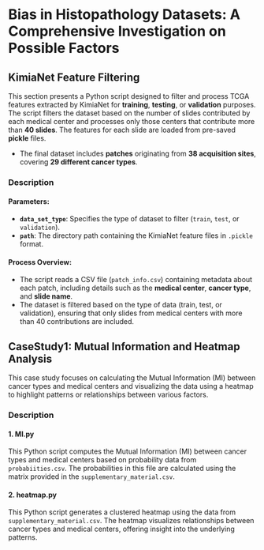# **Bias in Histopathology Datasets: A Comprehensive Investigation on Possible Factors**

## **KimiaNet Feature Filtering**

This section presents a Python script designed to filter and process TCGA features extracted by KimiaNet for **training**, **testing**, or **validation** purposes. The script filters the dataset based on the number of slides contributed by each medical center and processes only those centers that contribute more than **40 slides**. The features for each slide are loaded from pre-saved **pickle** files.

- The final dataset includes **patches** originating from **38 acquisition sites**, covering **29 different cancer types**.

### **Description**

#### **Parameters:**
- **`data_set_type`**: Specifies the type of dataset to filter (`train`, `test`, or `validation`).
- **`path`**: The directory path containing the KimiaNet feature files in `.pickle` format.

#### **Process Overview:**
- The script reads a CSV file (`patch_info.csv`) containing metadata about each patch, including details such as the **medical center**, **cancer type**, and **slide name**.
- The dataset is filtered based on the type of data (train, test, or validation), ensuring that only slides from medical centers with more than 40 contributions are included.

## **CaseStudy1: Mutual Information and Heatmap Analysis**

This case study focuses on calculating the Mutual Information (MI) between cancer types and medical centers and visualizing the data using a heatmap to highlight patterns or relationships between various factors.
### **Description**

#### 1. MI.py ####
   This Python script computes the Mutual Information (MI) between cancer types and medical centers based on probability data from `probabiities.csv`. The probabilities in this file are calculated using the matrix provided in the `supplementary_material.csv`.

#### 2. heatmap.py ####
   This Python script generates a clustered heatmap using the data from `supplementary_material.csv`. The heatmap visualizes relationships between cancer types and medical centers, offering insight into the underlying patterns.





